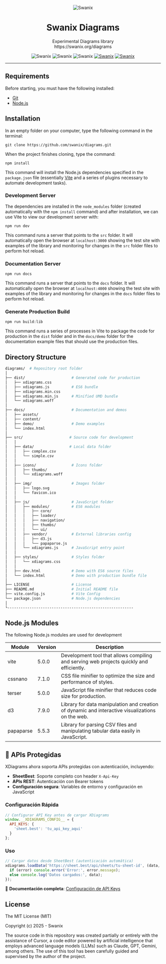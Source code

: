 <p align="center">
    <img alt="Swanix" title="Swanix Diagrams" src="https://swanix.org/assets/images/apple-touch-icon.png">
</p>
<h1 align="center">Swanix Diagrams</h1>
<p align="center">
    Experimental Diagrams library <br>
    https://swanix.org/diagrams
</p>

<p align="center">
    <img alt="Swanix" title="Swanix" src="https://img.shields.io/badge/status-beta-mediumpurple">
    <img alt="Swanix" title="Swanix" src="https://img.shields.io/badge/version-v0.9.0-blue">
    <img alt="Swanix" title="Swanix" src="https://img.shields.io/github/license/swanix/diagrams?color=blue">
    <a href="https://github.com/swanix/diagrams/blob/master/README.md"><img alt="Swanix" title="Swanix" src="https://img.shields.io/badge/lang-EN-grey.svg"></a>
    <a href="https://github.com/swanix/diagrams/blob/master/docs/i18n/README_es.md"><img alt="Swanix" title="Swanix" src="https://img.shields.io/badge/lang-ES-grey.svg"></a>
</p>

---

## Requirements

Before starting, you must have the following installed:

- [Git](https://git-scm.com/)
- [Node.js](https://nodejs.org/)

## Installation

In an empty folder on your computer, type the following command in the terminal:

```
git clone https://github.com/swanix/diagrams.git
```

When the project finishes cloning, type the command:

```
npm install
```
This command will install the Node.js dependencies specified in the `package.json` file (essentially [Vite](https://vite.dev/) and a series of plugins necessary to automate development tasks).

### Development Server

The dependencies are installed in the `node_modules` folder (created automatically with the `npm install` command) and after installation, we can use Vite to view our development server with:

```
npm run dev
```
This command runs a server that points to the `src` folder. It will automatically open the browser at `localhost:3000` showing the test site with examples of the library and monitoring for changes in the `src` folder files to perform hot reload.

### Documentation Server

```
npm run docs
```
This command runs a server that points to the `docs` folder. It will automatically open the browser at `localhost:4000` showing the test site with examples of the library and monitoring for changes in the `docs` folder files to perform hot reload.

### Generate Production Build

```
npm run build:lib
```
This command runs a series of processes in Vite to package the code for production in the `dist` folder and in the `docs/demo` folder for the documentation example files that should use the production files.


## Directory Structure


```sh
diagrams/  # Repository root folder
│
├── dist/                     # Generated code for production         
│   ├── xdiagrams.css  
│   ├── xdiagrams.js          # ES6 bundle
│   ├── xdiagrams.min.css  
│   ├── xdiagrams.min.js      # Minified UMD bundle
│   └── xdiagrams.woff
│
├── docs/                     # Documentation and demos     
│   ├── assets/
│   ├── content/
│   ├── demo/                 # Demo examples
│   └── index.html
│       
├── src/                     # Source code for development   
│   │  
│   ├── data/                # Local data folder
│   │   ├── complex.csv    
│   │   └── simple.csv  
│   │ 
│   ├── icons/                # Icons folder
│   │   ├── thumbs/    
│   │   └── xdiagrams.woff  
│   │              
│   ├── img/                  # Images folder
│   │   ├── logo.svg   
│   │   └── favicon.ico       
│   │  
│   ├── js/                   # JavaScript folder
│   │   ├── modules/          # ES6 modules   
│   │   │   ├── core/
│   │   │   ├── loader/
│   │   │   ├── navigation/   
│   │   │   ├── thumbs/
│   │   │   └── ui/ 
│   │   ├── vendor/           # External libraries config
│   │   │   ├── d3.js
│   │   │   └── papaparse.js   
│   │   └── xdiagrams.js      # JavaScript entry point   
│   │         
│   ├── styles/               # Styles folder
│   │   └── xdiagrams.css   
│   │
│   ├── dev.html              # Demo with ES6 source files
│   └── index.html            # Demo with production bundle file
│       
├── LICENSE                   # License
├── README.md                 # Initial README file
├── vite.config.js            # Vite Config
└── package.json              # Node.js dependencies
│
└---------------------------------------------------------

```

## Node.js Modules

The following Node.js modules are used for development

|Module|Version|Description|
|--- |--- |--- |
|vite|5.0.0|Development tool that allows compiling and serving web projects quickly and efficiently.|
|cssnano|7.1.0|CSS file minifier to optimize the size and performance of styles.|
|terser|5.0.0|JavaScript file minifier that reduces code size for production.|
|d3|7.9.0|Library for data manipulation and creation of dynamic and interactive visualizations on the web.|
|papaparse|5.5.3|Library for parsing CSV files and manipulating tabular data easily in JavaScript.|

## 🔐 APIs Protegidas

XDiagrams ahora soporta APIs protegidas con autenticación, incluyendo:

- **SheetBest**: Soporte completo con header `X-Api-Key`
- **APIs REST**: Autenticación con Bearer tokens
- **Configuración segura**: Variables de entorno y configuración en JavaScript

### Configuración Rápida

```javascript
// Configurar API Key antes de cargar XDiagrams
window.__XDIAGRAMS_CONFIG__ = {
  API_KEYS: {
    'sheet.best': 'tu_api_key_aqui'
  }
};
```

### Uso

```javascript
// Cargar datos desde SheetBest (autenticación automática)
xdiagrams.loadData('https://sheet.best/api/sheets/tu-sheet-id', (data, error) => {
  if (error) console.error('Error:', error.message);
  else console.log('Datos cargados:', data);
});
```

📖 **Documentación completa**: [Configuración de API Keys](docs/API_KEYS_SETUP.md)


## License

The MIT License (MIT)

Copyright (c) 2025 - Swanix

The source code in this repository was created partially or entirely with the assistance of Cursor, a code editor powered by artificial intelligence that employs advanced language models (LLMs) such as Claude, GPT, Gemini, among others. The use of this tool has been carefully guided and supervised by the author of the project.